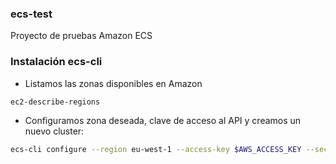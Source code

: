 ### ecs-test
Proyecto de pruebas Amazon ECS

### Instalación ecs-cli
* Listamos las zonas disponibles en Amazon
```bash
ec2-describe-regions
```
* Configuramos zona deseada, clave de acceso al API y creamos un nuevo cluster:
```bash
ecs-cli configure --region eu-west-1 --access-key $AWS_ACCESS_KEY --secret-key $AWS_SECRET_KEY --cluster demo-contenedores
```
